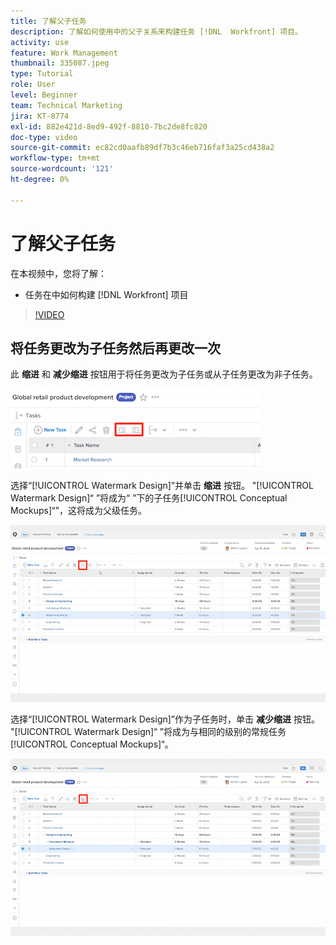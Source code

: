 ```yaml
---
title: 了解父子任务
description: 了解如何使用中的父子关系来构建任务 [!DNL  Workfront] 项目。
activity: use
feature: Work Management
thumbnail: 335087.jpeg
type: Tutorial
role: User
level: Beginner
team: Technical Marketing
jira: KT-8774
exl-id: 882e421d-8ed9-492f-8810-7bc2de8fc820
doc-type: video
source-git-commit: ec82cd0aafb89df7b3c46eb716faf3a25cd438a2
workflow-type: tm+mt
source-wordcount: '121'
ht-degree: 0%

---
```


# 了解父子任务

在本视频中，您将了解：

* 任务在中如何构建 [!DNL Workfront] 项目

>[!VIDEO](https://video.tv.adobe.com/v/335087/?quality=12&learn=on)


## 将任务更改为子任务然后再更改一次

此 **缩进** 和 **减少缩进** 按钮用于将任务更改为子任务或从子任务更改为非子任务。

![缩进和凸排按钮的图像。](assets/indent-and-outdent.png)

选择“[!UICONTROL Watermark Design]”并单击 **缩进** 按钮。 &quot;[!UICONTROL Watermark Design]“ ”将成为“ ”下的子任务[!UICONTROL Conceptual Mockups]“”，这将成为父级任务。

![使用缩进按钮的图像。](assets/indent.png)

选择“[!UICONTROL Watermark Design]”作为子任务时，单击 **减少缩进** 按钮。 &quot;[!UICONTROL Watermark Design]“ ”将成为与相同的级别的常规任务[!UICONTROL Conceptual Mockups]“。

![使用“减少缩进”按钮的图像。](assets/outdent.png)

